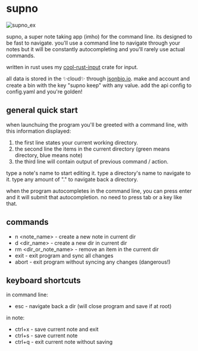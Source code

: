 # supno
![supno_ex](https://github.com/user-attachments/assets/f7b0f2e6-c6c7-4623-a309-bae9b36217b4)

supno, a super note taking app (imho) for the command line. its designed to be fast to navigate. you'll use a command line to navigate through your notes but it will be constantly autocompleting and you'll rarely use actual commands.

written in rust uses my [cool-rust-input](https://github.com/ingobeans/cool-rust-input) crate for input.

all data is stored in the ✨cloud✨ through [jsonbio.io](https://jsonbin.io/). make and account and create a bin with the key "supno keep" with any value. add the api config to config.yaml and you're golden!

## general quick start

when launchuing the program you'll be greeted with a command line, with this information displayed:

1. the first line states your current working directory.
2. the second line the items in the current directory (green means directory, blue means note)
3. the third line will contain output of previous command / action.

type a note's name to start editing it. type a directory's name to navigate to it. type any amount of "." to navigate back a directory.

when the program autocompletes in the command line, you can press enter and it will submit that autocompletion. no need to press tab or a key like that.

## commands
* n <note_name> - create a new note in current dir
* d <dir_name> - create a new dir in current dir
* rm <dir_or_note_name> - remove an item in the current dir
* exit - exit program and sync all changes
* abort - exit program without syncing any changes (dangerous!)

## keyboard shortcuts
in command line:
* esc - navigate back a dir (will close program and save if at root)

in note:
* ctrl+x - save current note and exit
* ctrl+s - save current note
* ctrl+q - exit current note without saving
